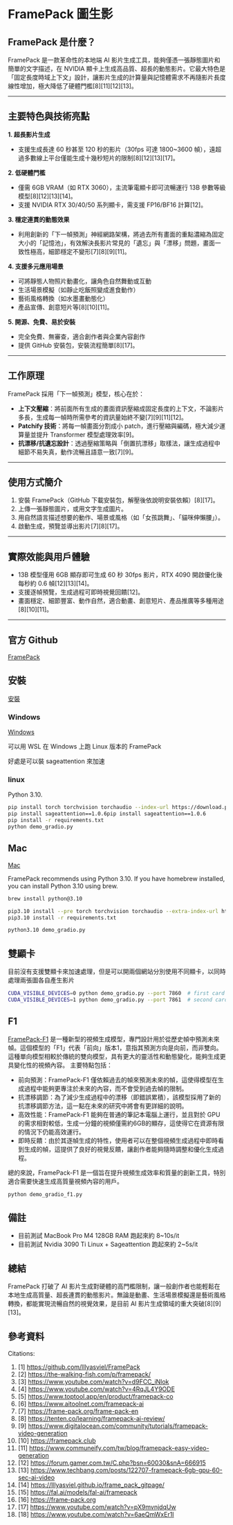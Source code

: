 # FramePack 圖生影

## FramePack 是什麼？

FramePack 是一款革命性的本地端 AI 影片生成工具，能夠僅憑一張靜態圖片和簡單的文字描述，在 NVIDIA 顯卡上生成高品質、超長的動態影片。它最大特色是「固定長度時域上下文」設計，讓影片生成的計算量與記憶體需求不再隨影片長度線性增加，極大降低了硬體門檻[8][11][12][13]。

---

## 主要特色與技術亮點

**1. 超長影片生成**
- 支援生成長達 60 秒甚至 120 秒的影片（30fps 可達 1800~3600 幀），遠超過多數線上平台僅能生成十幾秒短片的限制[8][12][13][17]。

**2. 低硬體門檻**
- 僅需 6GB VRAM（如 RTX 3060），主流筆電顯卡即可流暢運行 13B 參數等級模型[8][12][13][14]。
- 支援 NVIDIA RTX 30/40/50 系列顯卡，需支援 FP16/BF16 計算[12]。

**3. 穩定連貫的動態效果**
- 利用創新的「下一幀預測」神經網路架構，將過去所有畫面的重點濃縮為固定大小的「記憶池」，有效解決長影片常見的「遺忘」與「漂移」問題，畫面一致性極高，細節穩定不變形[7][8][9][11]。

**4. 支援多元應用場景**
- 可將靜態人物照片動畫化，讓角色自然舞動或互動
- 生活場景模擬（如靜止吃飯照變成進食動作）
- 藝術風格轉換（如水墨畫動態化）
- 產品宣傳、創意短片等[8][10][11]。

**5. 開源、免費、易於安裝**
- 完全免費、無審查，適合創作者與企業內容創作
- 提供 GitHub 安裝包，安裝流程簡單[8][17]。

---

## 工作原理

FramePack 採用「下一幀預測」模型，核心在於：
- **上下文壓縮**：將前面所有生成的畫面資訊壓縮成固定長度的上下文，不論影片多長，生成每一幀時所需參考的資訊量始終不變[7][9][11][12]。
- **Patchify 技術**：將每一幀畫面分割成小 patch，進行壓縮與編碼，極大減少運算量並提升 Transformer 模型處理效率[9]。
- **抗漂移/抗遺忘設計**：透過壓縮策略與「倒置抗漂移」取樣法，讓生成過程中細節不易失真，動作流暢且語意一致[7][9]。

---

## 使用方式簡介

1. 安裝 FramePack（GitHub 下載安裝包，解壓後依說明安裝依賴）[8][17]。
2. 上傳一張靜態圖片，或用文字生成圖片。
3. 用自然語言描述想要的動作、場景或風格（如「女孩跳舞」、「貓咪伸懶腰」）。
4. 啟動生成，預覽並導出影片[7][8][17]。

---

## 實際效能與用戶體驗

- 13B 模型僅用 6GB 顯存即可生成 60 秒 30fps 影片，RTX 4090 開啟優化後每秒約 0.6 幀[12][13][14]。
- 支援逐幀預覽，生成過程可即時視覺回饋[12]。
- 畫面穩定、細節豐富、動作自然，適合動畫、創意短片、產品推廣等多種用途[8][10][11]。

---

## 官方 Github
[FramePack](https://github.com/lllyasviel/FramePack)

## 安裝
[安裝](https://github.com/lllyasviel/FramePack?tab=readme-ov-file#installation)

### Windows

[Windows](https://github.com/lllyasviel/FramePack/releases/download/windows/framepack_cu126_torch26.7z)

可以用 WSL 在 Windows 上跑 Linux 版本的 FramePack

好處是可以裝 sageattention 來加速

### linux

Python 3.10.
```bash
pip install torch torchvision torchaudio --index-url https://download.pytorch.org/whl/cu126
pip install sageattention==1.0.6pip install sageattention==1.0.6
pip install -r requirements.txt
python demo_gradio.py
```

## Mac
[Mac](https://github.com/brandon929/FramePack)

FramePack recommends using Python 3.10. If you have homebrew installed, you can install Python 3.10 using brew.

```bash
brew install python@3.10

pip3.10 install --pre torch torchvision torchaudio --extra-index-url https://download.pytorch.org/whl/nightly/cpu
pip3.10 install -r requirements.txt

python3.10 demo_gradio.py
```

## 雙顯卡

目前沒有支援雙顯卡來加速處理，但是可以開兩個網站分別使用不同顯卡，以同時處理兩張圖各自產生影片

```bash
CUDA_VISIBLE_DEVICES=0 python demo_gradio.py --port 7860  # first card  
CUDA_VISIBLE_DEVICES=1 python demo_gradio.py --port 7861  # second card 
```

## F1
[FramePack-F1](https://github.com/lllyasviel/FramePack/discussions/459) 是一種新型的視頻生成模型，專門設計用於從歷史幀中預測未來幀。這個模型的「F1」代表「前向」版本1，意指其預測方向是向前，而非雙向。這種單向模型相較於傳統的雙向模型，具有更大的靈活性和動態變化，能夠生成更具變化性的視頻內容。
主要特點包括：

- 前向預測：FramePack-F1 僅依賴過去的幀來預測未來的幀，這使得模型在生成過程中能夠更專注於未來的內容，而不會受到過去幀的限制。
- 抗漂移調節：為了減少生成過程中的漂移（即錯誤累積），該模型採用了新的抗漂移調節方法，這一點在未來的研究中將會有更詳細的說明。
- 高效性能：FramePack-F1 能夠在普通的筆記本電腦上運行，並且對於 GPU 的需求相對較低，生成一分鐘的視頻僅需約6GB的顯存，這使得它在資源有限的情況下仍能高效運行。
- 即時反饋：由於其逐幀生成的特性，使用者可以在整個視頻生成過程中即時看到生成的幀，這提供了良好的視覺反饋，讓創作者能夠隨時調整和優化生成過程。

總的來說，FramePack-F1 是一個旨在提升視頻生成效率和質量的創新工具，特別適合需要快速生成高質量視頻內容的用戶。

```bash
python demo_gradio_f1.py
```


## 備註

- 目前測試 MacBook Pro M4 128GB RAM 跑起來約 8~10s/it
- 目前測試 Nvidia 3090 Ti Linux + Sageattention 跑起來約 2~5s/it

## 總結

FramePack 打破了 AI 影片生成對硬體的高門檻限制，讓一般創作者也能輕鬆在本地生成高質量、超長連貫的動態影片。無論是動畫、生活場景模擬還是藝術風格轉換，都能實現流暢自然的視覺效果，是目前 AI 影片生成領域的重大突破[8][9][13]。

## 參考資料
Citations:
1. [1] https://github.com/lllyasviel/FramePack
2. [2] https://the-walking-fish.com/p/framepack/
3. [3] https://www.youtube.com/watch?v=d9FCC_iNlok
4. [4] https://www.youtube.com/watch?v=4RqJL4Y9ODE
5. [5] https://www.toptool.app/en/product/framepack-co
6. [6] https://www.aitoolnet.com/framepack-ai
7. [7] https://frame-pack.org/frame-pack-en
8. [8] https://tenten.co/learning/framepack-ai-review/
9. [9] https://www.digitalocean.com/community/tutorials/framepack-video-generation
10. [10] https://framepack.club
11. [11] https://www.communeify.com/tw/blog/framepack-easy-video-generation
12. [12] https://forum.gamer.com.tw/C.php?bsn=60030&snA=666915
13. [13] https://www.techbang.com/posts/122707-framepack-6gb-gpu-60-sec-ai-video
14. [14] https://lllyasviel.github.io/frame_pack_gitpage/
15. [15] https://fal.ai/models/fal-ai/framepack
16. [16] https://frame-pack.org
17. [17] https://www.youtube.com/watch?v=pX9mvnjdqUw
18. [18] https://www.youtube.com/watch?v=6aeQmWxEr1I
